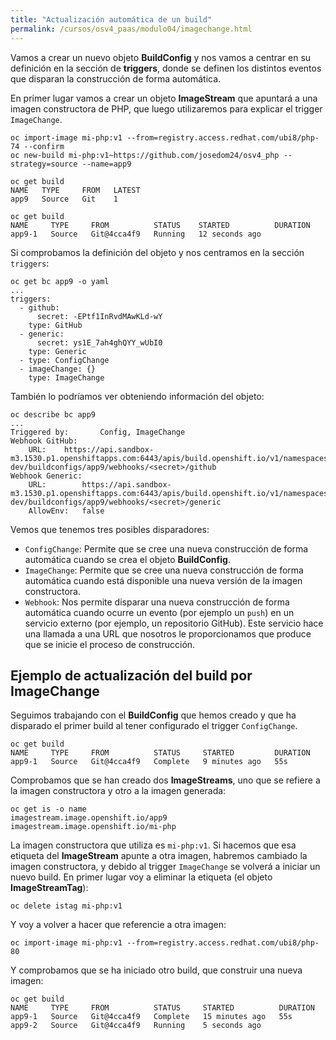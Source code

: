 ```yaml
---
title: "Actualización automática de un build"
permalink: /cursos/osv4_paas/modulo04/imagechange.html
---
```


Vamos a crear un nuevo objeto **BuildConfig** y nos vamos a centrar en su definición en la sección de **triggers**, donde se definen los distintos eventos que disparan la construcción de forma automática.

En primer lugar vamos a crear un objeto **ImageStream** que apuntará a una imagen constructora de PHP, que luego utilizaremos para explicar el trigger `ImageChange`.

    oc import-image mi-php:v1 --from=registry.access.redhat.com/ubi8/php-74 --confirm
    oc new-build mi-php:v1~https://github.com/josedom24/osv4_php --strategy=source --name=app9

    oc get build
    NAME   TYPE     FROM   LATEST
    app9   Source   Git    1
    
    oc get build
    NAME     TYPE     FROM          STATUS    STARTED          DURATION
    app9-1   Source   Git@4cca4f9   Running   12 seconds ago   

Si comprobamos la definición del objeto y nos centramos en la sección `triggers`:

    oc get bc app9 -o yaml
    ...
    triggers:
      - github:
          secret: -EPtf1InRvdMAwKLd-wY
        type: GitHub
      - generic:
          secret: ys1E_7ah4ghQYY_wUbI0
        type: Generic
      - type: ConfigChange
      - imageChange: {}
        type: ImageChange

También lo podríamos ver obteniendo información del objeto:

    oc describe bc app9
    ...
    Triggered by:		Config, ImageChange
    Webhook GitHub:
    	URL:	https://api.sandbox-m3.1530.p1.openshiftapps.com:6443/apis/build.openshift.io/v1/namespaces/josedom24-dev/buildconfigs/app9/webhooks/<secret>/github
    Webhook Generic:
    	URL:		https://api.sandbox-m3.1530.p1.openshiftapps.com:6443/apis/build.openshift.io/v1/namespaces/josedom24-dev/buildconfigs/app9/webhooks/<secret>/generic
    	AllowEnv:	false


Vemos que tenemos tres posibles disparadores:

* `ConfigChange`: Permite que se cree una nueva construcción de forma automática cuando se crea el objeto **BuildConfig**.
* `ImageChange`: Permite que se cree una nueva construcción de forma automática cuando está disponible una nueva versión de la imagen constructora.
* `Webhook`: Nos permite disparar una nueva construcción de forma automática cuando ocurre un evento (por ejemplo un `push`) en un servicio externo (por ejemplo, un repositorio GitHub). Este servicio hace una llamada a una URL que nosotros le proporcionamos que produce que se inicie el proceso de construcción. 

## Ejemplo de actualización del build por ImageChange

Seguimos trabajando con el **BuildConfig** que hemos creado y que ha disparado el primer build al tener configurado el trigger `ConfigChange`.

    oc get build
    NAME     TYPE     FROM          STATUS     STARTED         DURATION
    app9-1   Source   Git@4cca4f9   Complete   9 minutes ago   55s

Comprobamos que se han creado dos **ImageStreams**, uno que se refiere a la imagen constructora y otro a la imagen generada:

    oc get is -o name
    imagestream.image.openshift.io/app9
    imagestream.image.openshift.io/mi-php

La imagen constructora que utiliza es `mi-php:v1`. Si hacemos que esa etiqueta del **ImageStream** apunte a otra imagen, habremos cambiado la imagen constructora, y debido al trigger `ImageChange` se volverá a iniciar un nuevo build. En primer lugar voy a eliminar la etiqueta (el objeto **ImageStreamTag**):

    oc delete istag mi-php:v1

Y voy a volver a hacer que referencie a otra imagen:

    oc import-image mi-php:v1 --from=registry.access.redhat.com/ubi8/php-80

Y comprobamos que se ha iniciado otro build, que construir una nueva imagen:

    oc get build
    NAME     TYPE     FROM          STATUS     STARTED          DURATION
    app9-1   Source   Git@4cca4f9   Complete   15 minutes ago   55s
    app9-2   Source   Git@4cca4f9   Running    5 seconds ago    

